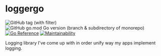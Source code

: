 # loggergo

![GitHub tag (with filter)](https://img.shields.io/github/v/tag/wasilak/loggergo) ![GitHub go.mod Go version (branch & subdirectory of monorepo)](https://img.shields.io/github/go-mod/go-version/wasilak/loggergo/main) [![Go Reference](https://pkg.go.dev/badge/github.com/wasilak/loggergo.svg)](https://pkg.go.dev/github.com/wasilak/loggergo) [![Maintainability](https://api.codeclimate.com/v1/badges/87dcca9e40f33cf221af/maintainability)](https://codeclimate.com/github/wasilak/loggergo/maintainability)

Logging library I've come up with in order unify way my apps implement logging.

